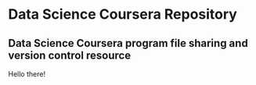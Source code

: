 # Data Science Coursera Repository
Data Science Coursera program file sharing and version control resource
---
Hello there!

